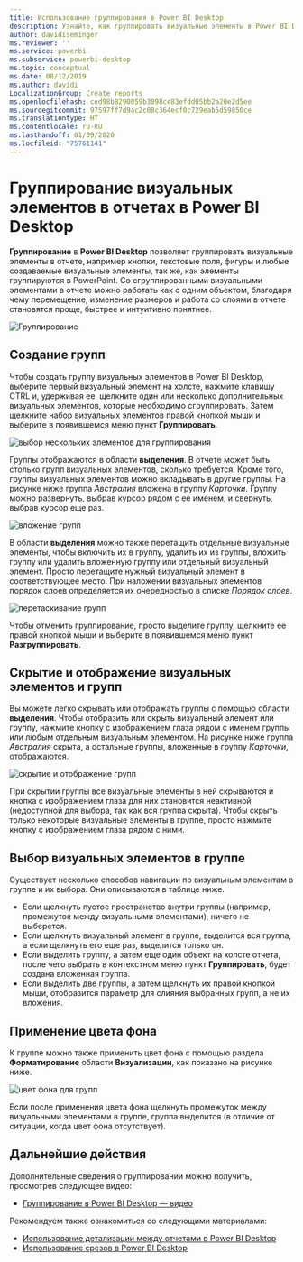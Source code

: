 ```yaml
---
title: Использование группирования в Power BI Desktop
description: Узнайте, как группировать визуальные элементы в Power BI Desktop.
author: davidiseminger
ms.reviewer: ''
ms.service: powerbi
ms.subservice: powerbi-desktop
ms.topic: conceptual
ms.date: 08/12/2019
ms.author: davidi
LocalizationGroup: Create reports
ms.openlocfilehash: ced98b8290059b3098ce83efdd05bb2a20e2d5ee
ms.sourcegitcommit: 97597ff7d9ac2c08c364ecf0c729eab5d59850ce
ms.translationtype: HT
ms.contentlocale: ru-RU
ms.lasthandoff: 01/09/2020
ms.locfileid: "75761141"
---
```

# <a name="group-visuals-in-power-bi-desktop-reports"></a>Группирование визуальных элементов в отчетах в Power BI Desktop
**Группирование** в **Power BI Desktop** позволяет группировать визуальные элементы в отчете, например кнопки, текстовые поля, фигуры и любые создаваемые визуальные элементы, так же, как элементы группируются в PowerPoint. Со сгруппированными визуальными элементами в отчете можно работать как с одним объектом, благодаря чему перемещение, изменение размеров и работа со слоями в отчете становятся проще, быстрее и интуитивно понятнее.

![Группирование](media/desktop-grouping-visuals/grouping-visuals-01.png)


## <a name="creating-groups"></a>Создание групп

Чтобы создать группу визуальных элементов в Power BI Desktop, выберите первый визуальный элемент на холсте, нажмите клавишу CTRL и, удерживая ее, щелкните один или несколько дополнительных визуальных элементов, которые необходимо сгруппировать. Затем щелкните набор визуальных элементов правой кнопкой мыши и выберите в появившемся меню пункт **Группировать**.

![выбор нескольких элементов для группирования](media/desktop-grouping-visuals/grouping-visuals-02.png)

Группы отображаются в области **выделения**. В отчете может быть столько групп визуальных элементов, сколько требуется. Кроме того, группы визуальных элементов можно вкладывать в другие группы. На рисунке ниже группа *Австралия* вложена в группу *Карточки*. Группу можно развернуть, выбрав курсор рядом с ее именем, и свернуть, выбрав курсор еще раз. 

![вложение групп](media/desktop-grouping-visuals/grouping-visuals-03.png)

В области **выделения** можно также перетащить отдельные визуальные элементы, чтобы включить их в группу, удалить их из группы, вложить группу или удалить вложенную группу или отдельный визуальный элемент. Просто перетащите нужный визуальный элемент в соответствующее место. При наложении визуальных элементов порядок слоев определяется их очередностью в списке *Порядок слоев*.

![перетаскивание групп](media/desktop-grouping-visuals/grouping-visuals-04.png)

Чтобы отменить группирование, просто выделите группу, щелкните ее правой кнопкой мыши и выберите в появившемся меню пункт **Разгруппировать**.

## <a name="hide-and-show-visuals-or-groups"></a>Скрытие и отображение визуальных элементов и групп

Вы можете легко скрывать или отображать группы с помощью области **выделения**. Чтобы отобразить или скрыть визуальный элемент или группу, нажмите кнопку с изображением глаза рядом с именем группы или любым отдельным визуальным элементом. На рисунке ниже группа *Австралия* скрыта, а остальные группы, вложенные в группу *Карточки*, отображаются.


![скрытие и отображение групп](media/desktop-grouping-visuals/grouping-visuals-05.png)

При скрытии группы все визуальные элементы в ней скрываются и кнопка с изображением глаза для них становится неактивной (недоступной для выбора, так как вся группа скрыта). Чтобы скрыть только некоторые визуальные элементы в группе, просто нажмите кнопку с изображением глаза рядом с ними.

## <a name="selecting-visuals-within-a-group"></a>Выбор визуальных элементов в группе

Существует несколько способов навигации по визуальным элементам в группе и их выбора. Они описываются в таблице ниже.

* Если щелкнуть пустое пространство внутри группы (например, промежуток между визуальными элементами), ничего не выберется.
* Если щелкнуть визуальный элемент в группе, выделится вся группа, а если щелкнуть его еще раз, выделится только он.
* Если выделить группу, а затем еще один объект на холсте отчета, после чего выбрать в контекстном меню пункт **Группировать**, будет создана вложенная группа.
* Если выделить две группы, а затем щелкнуть их правой кнопкой мыши, отобразится параметр для слияния выбранных групп, а не их вложения.

## <a name="apply-background-color"></a>Применение цвета фона

К группе можно также применить цвет фона с помощью раздела **Форматирование** области **Визуализации**, как показано на рисунке ниже. 

![цвет фона для групп](media/desktop-grouping-visuals/grouping-visuals-06.png)

Если после применения цвета фона щелкнуть промежуток между визуальными элементами в группе, группа выделится (в отличие от ситуации, когда цвет фона отсутствует). 


## <a name="next-steps"></a>Дальнейшие действия
Дополнительные сведения о группировании можно получить, просмотрев следующее видео:

* [Группирование в Power BI Desktop — видео](https://youtu.be/sf4n7VXoQHY?t=10)

Рекомендуем также ознакомиться со следующими материалами:

* [Использование детализации между отчетами в Power BI Desktop](desktop-cross-report-drill-through.md)
* [Использование срезов в Power BI Desktop](visuals/power-bi-visualization-slicers.md)

